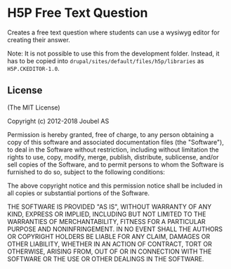 # H5P Free Text Question

Creates a free text question where students can use a wysiwyg editor for creating their answer.

Note: It is not possible to use this from the development folder. Instead, it has to be copied into ```drupal/sites/default/files/h5p/libraries``` as ```H5P.CKEDITOR-1.0```. 

## License

(The MIT License)

Copyright (c) 2012-2018 Joubel AS

Permission is hereby granted, free of charge, to any person obtaining a copy of this software and associated documentation files (the "Software"), to deal in the Software without restriction, including without limitation the rights to use, copy, modify, merge, publish, distribute, sublicense, and/or sell copies of the Software, and to permit persons to whom the Software is furnished to do so, subject to the following conditions:

The above copyright notice and this permission notice shall be included in all copies or substantial portions of the Software.

THE SOFTWARE IS PROVIDED "AS IS", WITHOUT WARRANTY OF ANY KIND, EXPRESS OR IMPLIED, INCLUDING BUT NOT LIMITED TO THE WARRANTIES OF MERCHANTABILITY, FITNESS FOR A PARTICULAR PURPOSE AND NONINFRINGEMENT. IN NO EVENT SHALL THE AUTHORS OR COPYRIGHT HOLDERS BE LIABLE FOR ANY CLAIM, DAMAGES OR OTHER LIABILITY, WHETHER IN AN ACTION OF CONTRACT, TORT OR OTHERWISE, ARISING FROM, OUT OF OR IN CONNECTION WITH THE SOFTWARE OR THE USE OR OTHER DEALINGS IN THE SOFTWARE.
